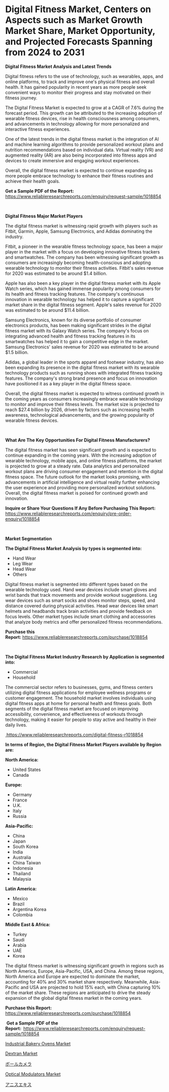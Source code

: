 <p><h1>Digital Fitness Market, Centers on Aspects such as Market Growth Market Share, Market Opportunity, and Projected Forecasts Spanning from 2024 to 2031</h1></p><p><strong>Digital Fitness Market Analysis and Latest Trends</strong></p>
<p><p>Digital fitness refers to the use of technology, such as wearables, apps, and online platforms, to track and improve one's physical fitness and overall health. It has gained popularity in recent years as more people seek convenient ways to monitor their progress and stay motivated on their fitness journey.</p><p>The Digital Fitness Market is expected to grow at a CAGR of 7.6% during the forecast period. This growth can be attributed to the increasing adoption of wearable fitness devices, rise in health consciousness among consumers, and advancements in technology allowing for more personalized and interactive fitness experiences.</p><p>One of the latest trends in the digital fitness market is the integration of AI and machine learning algorithms to provide personalized workout plans and nutrition recommendations based on individual data. Virtual reality (VR) and augmented reality (AR) are also being incorporated into fitness apps and devices to create immersive and engaging workout experiences.</p><p>Overall, the digital fitness market is expected to continue expanding as more people embrace technology to enhance their fitness routines and achieve their health goals.</p></p>
<p><strong>Get a Sample PDF of the Report:&nbsp;</strong> <a href="https://www.reliableresearchreports.com/enquiry/request-sample/1018854">https://www.reliableresearchreports.com/enquiry/request-sample/1018854</a></p>
<p>&nbsp;</p>
<p><strong>Digital Fitness Major Market Players</strong></p>
<p><p>The digital fitness market is witnessing rapid growth with players such as Fitbit, Garmin, Apple, Samsung Electronics, and Adidas dominating the industry. </p><p>Fitbit, a pioneer in the wearable fitness technology space, has been a major player in the market with a focus on developing innovative fitness trackers and smartwatches. The company has been witnessing significant growth as consumers are increasingly becoming health-conscious and adopting wearable technology to monitor their fitness activities. Fitbit's sales revenue for 2020 was estimated to be around $1.4 billion.</p><p>Apple has also been a key player in the digital fitness market with its Apple Watch series, which has gained immense popularity among consumers for its health and fitness tracking features. The company's continuous innovation in wearable technology has helped it to capture a significant market share in the digital fitness segment. Apple's sales revenue for 2020 was estimated to be around $11.4 billion.</p><p>Samsung Electronics, known for its diverse portfolio of consumer electronics products, has been making significant strides in the digital fitness market with its Galaxy Watch series. The company's focus on integrating advanced health and fitness tracking features in its smartwatches has helped it to gain a competitive edge in the market. Samsung Electronics' sales revenue for 2020 was estimated to be around $1.5 billion.</p><p>Adidas, a global leader in the sports apparel and footwear industry, has also been expanding its presence in the digital fitness market with its wearable technology products such as running shoes with integrated fitness tracking features. The company's strong brand presence and focus on innovation have positioned it as a key player in the digital fitness space. </p><p>Overall, the digital fitness market is expected to witness continued growth in the coming years as consumers increasingly embrace wearable technology to monitor and improve their fitness levels. The market size is projected to reach $27.4 billion by 2026, driven by factors such as increasing health awareness, technological advancements, and the growing popularity of wearable fitness devices.</p></p>
<p>&nbsp;</p>
<p><strong>What Are The Key Opportunities For Digital Fitness Manufacturers?</strong></p>
<p><p>The digital fitness market has seen significant growth and is expected to continue expanding in the coming years. With the increasing adoption of wearable technology, mobile apps, and online fitness platforms, the market is projected to grow at a steady rate. Data analytics and personalized workout plans are driving consumer engagement and retention in the digital fitness space. The future outlook for the market looks promising, with advancements in artificial intelligence and virtual reality further enhancing the user experience and providing more personalized workout solutions. Overall, the digital fitness market is poised for continued growth and innovation.</p></p>
<p><strong>Inquire or Share Your Questions If Any Before Purchasing This Report:</strong> <a href="https://www.reliableresearchreports.com/enquiry/pre-order-enquiry/1018854">https://www.reliableresearchreports.com/enquiry/pre-order-enquiry/1018854</a></p>
<p>&nbsp;</p>
<p><strong>Market Segmentation</strong></p>
<p><strong>The Digital Fitness Market Analysis by types is segmented into:</strong></p>
<p><ul><li>Hand Wear</li><li>Leg Wear</li><li>Head Wear</li><li>Others</li></ul></p>
<p><p>Digital fitness market is segmented into different types based on the wearable technology used. Hand wear devices include smart gloves and wrist bands that track movements and provide workout suggestions. Leg wear devices such as smart socks and shoes monitor steps, speed, and distance covered during physical activities. Head wear devices like smart helmets and headbands track brain activities and provide feedback on focus levels. Other market types include smart clothing and accessories that analyze body metrics and offer personalized fitness recommendations.</p></p>
<p><strong>Purchase this Report:&nbsp;</strong><a href="https://www.reliableresearchreports.com/purchase/1018854">https://www.reliableresearchreports.com/purchase/1018854</a></p>
<p>&nbsp;</p>
<p><strong>The Digital Fitness Market Industry Research by Application is segmented into:</strong></p>
<p><ul><li>Commercial</li><li>Household</li></ul></p>
<p><p>The commercial sector refers to businesses, gyms, and fitness centers utilizing digital fitness applications for employee wellness programs or customer engagement. The household market involves individuals using digital fitness apps at home for personal health and fitness goals. Both segments of the digital fitness market are focused on improving accessibility, convenience, and effectiveness of workouts through technology, making it easier for people to stay active and healthy in their daily lives.</p></p>
<p><a href="https://www.reliableresearchreports.com/digital-fitness-r1018854">&nbsp;https://www.reliableresearchreports.com/digital-fitness-r1018854</a></p>
<p><strong>In terms of Region, the Digital Fitness Market Players available by Region are:</strong></p>
<p>
    <p> <strong> North America: </strong>
        <ul>
            <li>United States</li>
            <li>Canada</li>
        </ul>
        </p> 
    <p> <strong> Europe: </strong>
        <ul>
            <li>Germany</li>
            <li>France</li>
            <li>U.K.</li>
            <li>Italy</li>
            <li>Russia</li>
        </ul>
        </p> 
    <p> <strong> Asia-Pacific: </strong>
        <ul>
            <li>China</li>
            <li>Japan</li>
            <li>South Korea</li>
            <li>India</li>
            <li>Australia</li>
            <li>China Taiwan</li>
            <li>Indonesia</li>
            <li>Thailand</li>
            <li>Malaysia</li>
        </ul>
        </p> 
    <p> <strong> Latin America: </strong>
        <ul>
            <li>Mexico</li>
            <li>Brazil</li>
            <li>Argentina Korea</li>
            <li>Colombia</li>
        </ul>
        </p> 
    <p> <strong> Middle East & Africa: </strong>
        <ul>
            <li>Turkey</li>
            <li>Saudi</li>
            <li>Arabia</li>
            <li>UAE</li>
            <li>Korea</li>
        </ul>
    </p>
    </p>
<p><p>The digital fitness market is witnessing significant growth in regions such as North America, Europe, Asia-Pacific, USA, and China. Among these regions, North America and Europe are expected to dominate the market, accounting for 40% and 30% market share respectively. Meanwhile, Asia-Pacific and USA are projected to hold 15% each, with China capturing 10% of the market share. These regions are anticipated to drive the steady expansion of the global digital fitness market in the coming years.</p></p>
<p><strong>Purchase this Report: </strong><a href="https://www.reliableresearchreports.com/purchase/1018854">https://www.reliableresearchreports.com/purchase/1018854</a></p>
<p>&nbsp;<strong>Get a Sample PDF of the Report:&nbsp;&nbsp;</strong><a href="https://www.reliableresearchreports.com/enquiry/request-sample/1018854">https://www.reliableresearchreports.com/enquiry/request-sample/1018854</a></p>
<p><strong></strong></p>
<p><p><a href="https://github.com/castoriffic/Market-Research-Report-List-4/blob/main/industrial-bakery-ovens-market.md">Industrial Bakery Ovens Market</a></p><p><a href="https://issuu.com/reportprime-2/docs/dextran-market-size-2030.pptx">Dextran Market</a></p><p><a href="https://github.com/hilmi-2a/Market-Research-Report-List-1/blob/main/378551421852.md">ボールカメラ</a></p><p><a href="https://github.com/yoshih12/Market-Research-Report-List-2/blob/main/optical-modulators-market.md">Optical Modulators Market</a></p><p><a href="https://github.com/jkjreqjscoxx7/Market-Research-Report-List-1/blob/main/969963721851.md">アニスエキス</a></p></p>